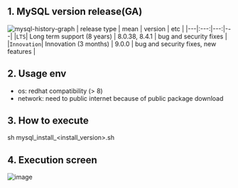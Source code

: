 ## 1. MySQL version release(GA)
![mysql-history-graph](https://github.com/khkwon01/MySQL_install/assets/8789421/225dace5-8517-4361-8cae-0d361ce2b1a5)
| release type | mean | version | etc |
|---|:---:|---:|---|
|`LTS`| Long term support (8 years) | 8.0.38, 8.4.1 | bug and security fixes |
|`Innovation`| Innovation (3 months) | 9.0.0 | bug and security fixes, new features |

## 2. Usage env
- os: redhat compatibility (> 8)
- network: need to public internet because of public package download

## 3. How to execute   
sh mysql_install_<install_version>.sh

## 4. Execution screen
![image](https://github.com/khkwon01/MySQL_install/assets/8789421/258cffa5-a1c4-42a1-b474-907a39755d54)
